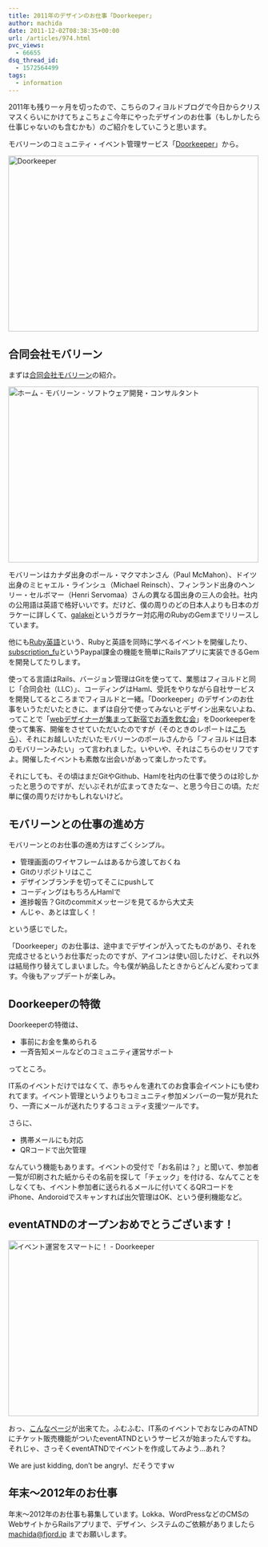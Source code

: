 ```yaml
---
title: 2011年のデザインのお仕事「Doorkeeper」
author: machida
date: 2011-12-02T08:38:35+00:00
url: /articles/974.html
pvc_views:
  - 66655
dsq_thread_id:
  - 1572564499
tags:
  - information
---
```

2011年も残り一ヶ月を切ったので、こちらのフィヨルドブログで今日からクリスマスくらいにかけてちょこちょこ今年にやったデザインのお仕事（もしかしたら仕事じゃないのも含むかも）のご紹介をしていこうと思います。

モバリーンのコミュニティ・イベント管理サービス「<a href="http://www.doorkeeper.jp/" target="_blank">Doorkeeper</a>」から。

<p class="image">
  <a href="http://www.doorkeeper.jp/" target="_blank"><img src="http://farm8.staticflickr.com/7012/6440576853_d58c415dd0.jpg" width="500" height="351" alt="Doorkeeper" /></a>


## 合同会社モバリーン

まずは<a href="http://www.mobalean.com/" target="_blank">合同会社モバリーン</a>の紹介。

<p class="image">
  <a href="http://www.mobalean.com/ja" target="_blank"><img src="http://farm8.staticflickr.com/7166/6440589567_a3c6f6f4c7.jpg" width="500" height="351" alt="ホーム - モバリーン - ソフトウェア開発・コンサルタント" /></a>


モバリーンはカナダ出身のポール・マクマホンさん（Paul McMahon）、ドイツ出身のミヒャエル・ラインシュ（Michael Reinsch）、フィンランド出身のヘンリー・セルボマー（Henri Servomaa）さんの異なる国出身の三人の会社。社内の公用語は英語で格好いいです。だけど、僕の周りのどの日本人よりも日本のガラケーに詳しくて、<a href="http://galakei.mobalean.com/" target="_blank">galakei</a>というガラケー対応用のRubyのGemまでリリースしています。

他にも<a href="http://rubyeigo.doorkeeper.jp/" target="_blank">Ruby英語</a>という、Rubyと英語を同時に学べるイベントを開催したり、<a href="https://github.com/mobalean/subscription_fu" target="_blank">subscription_fu</a>というPaypal課金の機能を簡単にRailsアプリに実装できるGemを開発してたりします。

使ってる言語はRails、バージョン管理はGitを使ってて、業態はフィヨルドと同じ「合同会社（LLC）」、コーディングはHaml、受託をやりながら自社サービスを開発してるところまでフィヨルドと一緒。「Doorkeeper」のデザインのお仕事をいうただいたときに、まずは自分で使ってみないとデザイン出来ないよね、ってことで「<a href="fjord.doorkeeper.jp" target="_blank">webデザイナーが集まって新宿でお酒を飲む会</a>」をDoorkeeperを使って集客、開催をさせていただいたのですが（そのときのレポートは<a href="http://kuroigamen.com/29" target="_blank">こちら</a>）、それにお越しいただいたモバリーンのポールさんから「フィヨルドは日本のモバリーンみたい」って言われました。いやいや、それはこちらのセリフですよ。開催したイベントも素敵な出会いがあって楽しかったです。

それにしても、その頃はまだGitやGithub、Hamlを社内の仕事で使うのは珍しかったと思うのですが、だいぶそれが広まってきたなー、と思う今日この頃。ただ単に僕の周りだけかもしれないけど。

## モバリーンとの仕事の進め方

モバリーンとのお仕事の進め方はすごくシンプル。

  * 管理画面のワイヤフレームはあるから渡しておくね
  * Gitのリポジトリはここ
  * デザインブランチを切ってそこにpushして
  * コーディングはもちろんHamlで
  * 進捗報告？Gitのcommitメッセージを見てるから大丈夫
  * んじゃ、あとは宜しく！

という感じでした。

「Doorkeeper」のお仕事は、途中までデザインが入ってたものがあり、それを完成させるというお仕事だったのですが、アイコンは使い回したけど、それ以外は結局作り替えてしまいました。今も僕が納品したときからどんどん変わってます。今後もアップデートが楽しみ。

## Doorkeeperの特徴

Doorkeeperの特徴は、

  * 事前にお金を集められる
  * 一斉告知メールなどのコミュニティ運営サポート

ってところ。

IT系のイベントだけではなくて、赤ちゃんを連れてのお食事会イベントにも使われてます。イベント管理というよりもコミュニティ参加メンバーの一覧が見れたり、一斉にメールが送れたりするコミュティ支援ツールです。

さらに、

  * 携帯メールにも対応
  * QRコードで出欠管理

なんていう機能もあります。イベントの受付で「お名前は？」と聞いて、参加者一覧が印刷された紙からその名前を探して「チェック」を付ける、なんてことをしなくても、イベント参加者に送られるメールに付いてくるQRコードをiPhone、Andoroidでスキャンすれば出欠管理はOK、という便利機能など。

## eventATNDのオープンおめでとうございます！

<p class="image">
  <a href="http://www.doorkeeper.jp/welcome_atnd" target="_blank"><img src="http://farm8.staticflickr.com/7019/6440601849_b6be1a14dd.jpg" width="500" height="351" alt="イベント運営をスマートに！ - Doorkeeper" /></a>


おっ、<a href="http://www.doorkeeper.jp/welcome_atnd" target="_blank">こんなページ</a>が出来てた。ふむふむ、IT系のイベントでおなじみのATNDにチケット販売機能がついたeventATNDというサービスが始まったんですね。それじゃ、さっそくeventATNDでイベントを作成してみよう…あれ？

We are just kidding, don&#8217;t be angry!、だそうですｗ

## 年末〜2012年のお仕事

年末〜2012年のお仕事も募集しています。Lokka、WordPressなどのCMSのWebサイトからRailsアプリまで、デザイン、システムのご依頼がありましたら machida@fjord.jp までお願いします。
